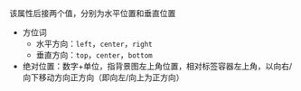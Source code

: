 该属性后接两个值，分别为水平位置和垂直位置
- 方位词
	- 水平方向：`left`，`center`，`right`
	- 垂直方向：`top`，`center`，`bottom`
- 绝对位置：数字+单位，指背景图左上角位置，相对标签容器左上角，以向右/向下移动方向正方向（即向左/向上为正方向）